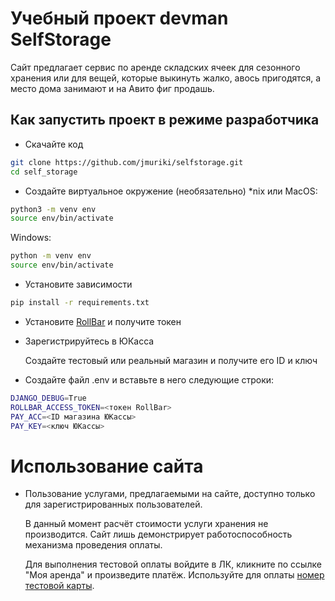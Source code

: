 # Учебный проект devman SelfStorage

Сайт предлагает сервис по аренде складских ячеек для сезонного хранения или для вещей, которые выкинуть жалко,
авось пригодятся, а место дома занимают и на Авито фиг продашь.

## Как запустить проект в режиме разработчика
- Скачайте код
```bash
git clone https://github.com/jmuriki/selfstorage.git
cd self_storage
```
- Создайте виртуальное окружение (необязательно)
*nix или MacOS:
```bash
python3 -m venv env
source env/bin/activate
```
Windows:
```bash
python -m venv env
source env/bin/activate
```
- Установите зависимости
```bash
pip install -r requirements.txt
```

- Установите [RollBar](https://docs.rollbar.com/docs/setup) и получите токен
- Зарегистрируйтесь в ЮКасса

  Создайте тестовый или реальный магазин и получите его ID и ключ

- Создайте файл .env и вставьте в него следующие строки:
```bash
DJANGO_DEBUG=True
ROLLBAR_ACCESS_TOKEN=<токен RollBar>
PAY_ACC=<ID магазина ЮКассы>
PAY_KEY=<ключ ЮКассы>
```

# Использование сайта 
- Пользование услугами, предлагаемыми на сайте, доступно только для зарегистрированных пользователей.

  В данный момент расчёт стоимости услуги хранения не производится. Сайт лишь демонстрирует работоспособность механизма
  проведения оплаты.

  Для выполнения тестовой оплаты войдите в ЛК, кликните по ссылке "Моя аренда" и произведите платёж.
  Используйте для оплаты [номер тестовой карты](https://yookassa.ru/developers/payment-acceptance/testing-and-going-live/testing#test-bank-card).